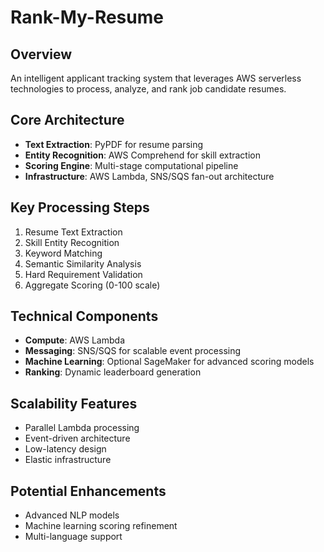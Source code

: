 # Rank-My-Resume

## Overview
An intelligent applicant tracking system that leverages AWS serverless technologies to process, analyze, and rank job candidate resumes.

## Core Architecture
- **Text Extraction**: PyPDF for resume parsing
- **Entity Recognition**: AWS Comprehend for skill extraction
- **Scoring Engine**: Multi-stage computational pipeline
- **Infrastructure**: AWS Lambda, SNS/SQS fan-out architecture

## Key Processing Steps
1. Resume Text Extraction
2. Skill Entity Recognition
3. Keyword Matching
4. Semantic Similarity Analysis
5. Hard Requirement Validation
6. Aggregate Scoring (0-100 scale)

## Technical Components
- **Compute**: AWS Lambda
- **Messaging**: SNS/SQS for scalable event processing
- **Machine Learning**: Optional SageMaker for advanced scoring models
- **Ranking**: Dynamic leaderboard generation

## Scalability Features
- Parallel Lambda processing
- Event-driven architecture
- Low-latency design
- Elastic infrastructure

## Potential Enhancements
- Advanced NLP models
- Machine learning scoring refinement
- Multi-language support
